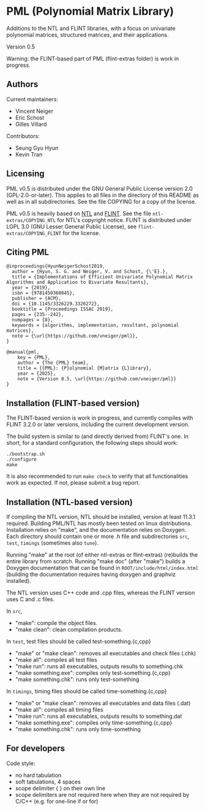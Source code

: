 # PML (Polynomial Matrix Library)

Additions to the NTL and FLINT libraries, with a focus on univariate polynomial
matrices, structured matrices, and their applications.

Version 0.5

Warning: the FLINT-based part of PML (flint-extras folder) is work in progress.
 
## Authors

Current maintainers:

 - Vincent Neiger
 - Eric Schost
 - Gilles Villard 

Contributors:

 - Seung Gyu Hyun
 - Kevin Tran

## Licensing

PML v0.5 is distributed under the GNU General Public License version 2.0
(GPL-2.0-or-later). This applies to all files in the directory of this README
as well as in all subdirectories. See the file COPYING for a copy of the
license.

PML v0.5 is heavily based on [NTL](https://libntl.org/) and
[FLINT](https://flintlib.org/). See the file `ntl-extras/COPYING_NTL` for
NTL's copyright notice. FLINT is distributed under LGPL 3.0 (GNU Lesser General
Public License), see `flint-extras/COPYING_FLINT` for the license.

## Citing PML

```
@inproceedings{HyunNeigerSchost2019,
  author = {Hyun, S. G. and Neiger, V. and Schost, {\'E}.},
  title = {Implementations of Efficient Univariate Polynomial Matrix Algorithms and Application to Bivariate Resultants},
  year = {2019},
  isbn = {9781450360845},
  publisher = {ACM},
  doi = {10.1145/3326229.3326272},
  booktitle = {Proceedings ISSAC 2019},
  pages = {235--242},
  numpages = {8},
  keywords = {algorithms, implementation, resultant, polynomial matrices},
  note = {\url{https://github.com/vneiger/pml}},
}

@manual{pml,
    key = {PML},
    author = {The {PML} team},
    title = {{PML}: {P}olynomial {M}atrix {L}ibrary},
    year = {2025},
    note = {Version 0.5, \url{https://github.com/vneiger/pml}}
}
```

## Installation (FLINT-based version)

The FLINT-based version is work in progress, and currently compiles with FLINT
3.2.0 or later versions, including the current development version.

The build system is similar to (and directly derived from) FLINT's one. In
short, for a standard configuration, the following steps should work:
```
./bootstrap.sh
./configure
make
```

It is also recommended to run `make check` to verify that all functionalities
work as expected. If not, please submit a bug report.

## Installation (NTL-based version)

If compiling the NTL version, NTL should be installed, version at least 11.3.1
required. Building PML/NTL has mostly been tested on linux distributions.
Installation relies on "make", and the documentation relies on Doxygen. Each
directory should contain one or more .h file and subdirectories `src`, `test`,
`timings` (sometimes also `tune`).

Running "make" at the root (of either ntl-extras or flint-extras) (re)builds
the entire library from scratch. Running "make doc" (after "make") builds a
Doxygen documentation that can be found in `ROOT/include/html/index.html`
(building the documentation requires having doxygen and graphviz installed).

The NTL version uses C++ code and .cpp files, whereas the FLINT version uses C
and .c files.

In `src`,

 - "make": compile the object files.
 - "make clean": clean compilation products.

In `test`, test files should be called test-something.\{c,cpp\}

 - "make" or "make clean": removes all executables and check files (.chk)
 - "make all": compiles all test files
 - "make run": runs all executables, outputs results to something.chk
 - "make something.exe": compiles only test-something.\{c,cpp\}
 - "make something.chk": runs only test-something

In `timings`, timing files should be called time-something.\{c,cpp\}

 - "make" or "make clean": removes all executables and data files (.dat)
 - "make all": compiles all timing files
 - "make run": runs all executables, outputs results to something.dat
 - "make something.exe": compiles only time-something.\{c,cpp\}
 - "make something.chk": runs only time-something

## For developers

Code style:

  - no hard tabulation
  - soft tabulations, 4 spaces
  - scope delimiter \{ \} on their own line
  - scope delimiters are not required here when they are not required by C/C++
    (e.g. for one-line if or for)
